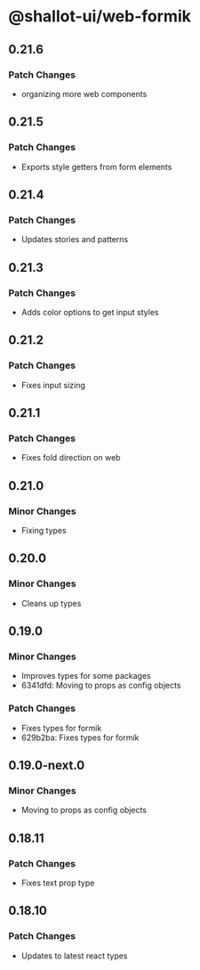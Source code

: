 # @shallot-ui/web-formik

## 0.21.6

### Patch Changes

- organizing more web components

## 0.21.5

### Patch Changes

- Exports style getters from form elements

## 0.21.4

### Patch Changes

- Updates stories and patterns

## 0.21.3

### Patch Changes

- Adds color options to get input styles

## 0.21.2

### Patch Changes

- Fixes input sizing

## 0.21.1

### Patch Changes

- Fixes fold direction on web

## 0.21.0

### Minor Changes

- Fixing types

## 0.20.0

### Minor Changes

- Cleans up types

## 0.19.0

### Minor Changes

- Improves types for some packages
- 6341dfd: Moving to props as config objects

### Patch Changes

- Fixes types for formik
- 629b2ba: Fixes types for formik

## 0.19.0-next.0

### Minor Changes

- Moving to props as config objects

## 0.18.11

### Patch Changes

- Fixes text prop type

## 0.18.10

### Patch Changes

- Updates to latest react types
